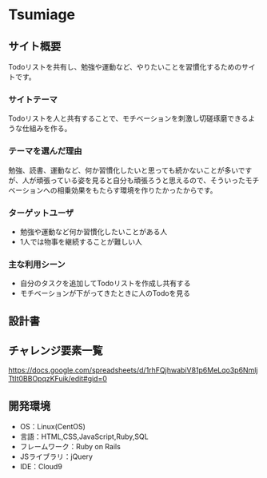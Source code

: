 # Tsumiage

## サイト概要
Todoリストを共有し、勉強や運動など、やりたいことを習慣化するためのサイトです。

### サイトテーマ
Todoリストを人と共有することで、モチベーションを刺激し切磋琢磨できるような仕組みを作る。

### テーマを選んだ理由
勉強、読書、運動など、何か習慣化したいと思っても続かないことが多いですが、人が頑張っている姿を見ると自分も頑張ろうと思えるので、そういったモチベーションへの相乗効果をもたらす環境を作りたかったからです。

### ターゲットユーザ
- 勉強や運動など何か習慣化したいことがある人
- 1人では物事を継続することが難しい人

### 主な利用シーン
- 自分のタスクを追加してTodoリストを作成し共有する
- モチベーションが下がってきたときに人のTodoを見る

## 設計書

## チャレンジ要素一覧
https://docs.google.com/spreadsheets/d/1rhFQjhwabiV81p6MeLqo3p6NmljTtIt0BBOpqzKFuik/edit#gid=0

## 開発環境
- OS：Linux(CentOS)
- 言語：HTML,CSS,JavaScript,Ruby,SQL
- フレームワーク：Ruby on Rails
- JSライブラリ：jQuery
- IDE：Cloud9

